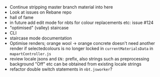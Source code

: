- Continue stripping master branch material into here
- Look at issues on Rebane repo
- hall of fame
- in future add edit mode for nbts for colour replacements etc: issue #124
- "optimised" (valley) staircase
- CLI
- staircase mode documentation
- Optimise renders; orange wool -> orange concrete doesn't need another render if selectedcolours is no longer locked in `currentMaterialsData` in `mapartController.js`
- review locale jsons and `EN:` prefix, also strings such as preprocessing background "Off" etc can be obtained from existing locale strings
- refactor double switch statements in `nbt.jsworker`?
